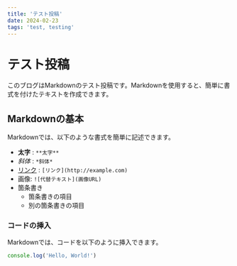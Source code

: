 ```yaml
---
title: 'テスト投稿'
date: 2024-02-23
tags: 'test, testing'
---
```


# テスト投稿

このブログはMarkdownのテスト投稿です。Markdownを使用すると、簡単に書式を付けたテキストを作成できます。

## Markdownの基本

Markdownでは、以下のような書式を簡単に記述できます。

- **太字** : `**太字**`
- _斜体_ : `*斜体*`
- [リンク](http://example.com) : `[リンク](http://example.com)`
- 画像: `![代替テキスト](画像URL)`
- 箇条書き
  - 箇条書きの項目
  - 別の箇条書きの項目

### コードの挿入

Markdownでは、コードを以下のように挿入できます。

```ts
console.log('Hello, World!')
```
